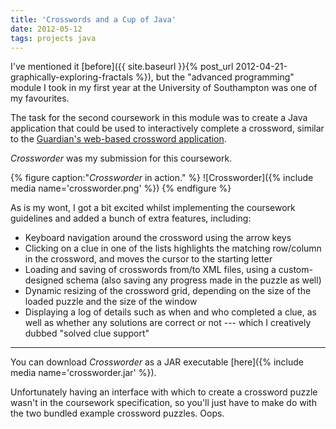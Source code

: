 ```yaml
---
title: 'Crosswords and a Cup of Java'
date: 2012-05-12
tags: projects java
---
```


I've mentioned it [before]({{ site.baseurl }}{% post_url 2012-04-21-graphically-exploring-fractals %}), but the "advanced programming" module I took in my first year at the University of Southampton was one of my favourites.

The task for the second coursework in this module was to create a Java application that could be used to interactively complete a crossword, similar to the [Guardian's web-based crossword application](https://www.theguardian.com/crosswords).

*Crossworder* was my submission for this coursework.

{% figure caption:"*Crossworder* in action." %}
![Crossworder]({% include media name='crossworder.png' %})
{% endfigure %}

As is my wont, I got a bit excited whilst implementing the coursework guidelines and added a bunch of extra features, including:

- Keyboard navigation around the crossword using the arrow keys
- Clicking on a clue in one of the lists highlights the matching row/column in the crossword, and moves the cursor to the starting letter
- Loading and saving of crosswords from/to XML files, using a custom-designed schema (also saving any progress made in the puzzle as well)
- Dynamic resizing of the crossword grid, depending on the size of the loaded puzzle and the size of the window
- Displaying a log of details such as when and who completed a clue, as well as whether any solutions are correct or not --- which I creatively dubbed "solved clue support"

* * *

You can download *Crossworder* as a JAR executable [here]({% include media name='crossworder.jar' %}).

Unfortunately having an interface with which to create a crossword puzzle wasn't in the coursework specification, so you'll just have to make do with the two bundled example crossword puzzles. Oops.
